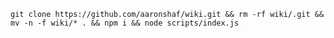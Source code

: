 `git clone https://github.com/aaronshaf/wiki.git && rm -rf wiki/.git && mv -n -f
wiki/* . && npm i && node scripts/index.js`
